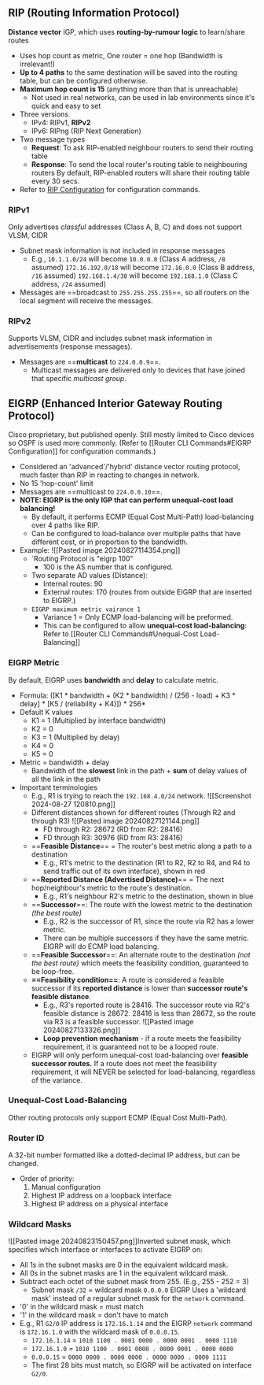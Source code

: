 ## RIP (Routing Information Protocol)
**Distance vector** IGP, which uses **routing-by-rumour logic** to learn/share routes
- Uses hop count as metric, One router = one hop (Bandwidth is irrelevant!)
- **Up to 4 paths** to the same destination will be saved into the routing table, but can be configured otherwise.
- **Maximum hop count is 15** (anything more than that is unreachable)
	- Not used in real networks, can be used in lab environments since it's quick and easy to set
- Three versions
	- IPv4: RIPv1, **RIPv2**
	- IPv6: RIPng (RIP Next Generation)
- Two message types
	- **Request**: To ask RIP-enabled neighbour routers to send their routing table
	- **Response**: To send the local router's routing table to neighbouring routers
	By default, RIP-enabled routers will share their routing table every 30 secs.
- Refer to [RIP Configuration](<Router CLI Commands#RIP Configuration>) for configuration commands.
### RIPv1
Only advertises *classful* addresses (Class A, B, C) and does not support VLSM, CIDR
- Subnet mask information is not included in response messages
	- E.g., `10.1.1.0/24` will become `10.0.0.0` (Class A address, `/8` assumed) `172.16.192.0/18` will become `172.16.0.0` (Class B address, `/16` assumed) `192.168.1.4/30` will become `192.168.1.0` (Class C address, `/24` assumed) 
- Messages are ==broadcast to `255.255.255.255`==, so all routers on the local segment will receive the messages.
### RIPv2
Supports VLSM, CIDR and includes subnet mask information in advertisements (response messages).
- Messages are ==**multicast** to `224.0.0.9`==.
	- Multicast messages are delivered only to devices that have joined that specific *multicast group*.
## EIGRP (Enhanced Interior Gateway Routing Protocol)
Cisco proprietary, but published openly. Still mostly limited to Cisco devices so OSPF is used more commonly. (Refer to [[Router CLI Commands#EIGRP Configuration]] for configuration commands.)
- Considered an 'advanced'/'hybrid' distance vector routing protocol, much faster than RIP in reacting to changes in network.
- No 15 'hop-count' limit
- Messages are ==multicast to `224.0.0.10`==.
- **NOTE: EIGRP is the only IGP that can perform unequal-cost load balancing!**
	- By default, it performs ECMP (Equal Cost Multi-Path) load-balancing over 4 paths like RIP.
	- Can be configured to load-balance over multiple paths that have different cost, or in proportion to the bandwidth.
- Example: ![[Pasted image 20240827114354.png]]
	- `Routing Protocol is "eigrp 100"
		- 100 is the AS number that is configured.
	- Two separate AD values (Distance):
		- Internal routes: 90
		- External routes: 170 (routes from outside EIGRP that are inserted to EIGRP.)
	- `EIGRP maximum metric vairance 1`
		- Variance 1 = Only ECMP load-balancing will be preformed.
		- This can be configured to allow **unequal-cost load-balancing**: Refer to [[Router CLI Commands#Unequal-Cost Load-Balancing]]
### EIGRP Metric
By default, EIGRP uses **bandwidth** and **delay** to calculate metric.
- Formula: (\[K1 \* bandwidth + (K2 \* bandwidth) / (256 - load) + K3 \* delay] \* \[K5 / (reliability + K4)]) * 256*
- Default K values
	- K1 = 1 (Multiplied by interface bandwidth)
	- K2 = 0
	- K3 = 1 (Multiplied by delay)
	- K4 = 0
	- K5 = 0
- Metric = bandwidth + delay 
	- Bandwidth of the **slowest** link in the path + **sum** of delay values of all the link in the path
- Important terminologies
	- E.g., R1 is trying to reach the `192.168.4.0/24` network.	![[Screenshot 2024-08-27 120810.png]]
	- Different distances shown for different routes (Through R2 and through R3) ![[Pasted image 20240827121144.png]]
		- FD through R2: 28672 (RD from R2: 28416)
		- FD through R3: 30976 (RD from R3: 28416)
	- ==**Feasible Distance**== = The router's best metric along a path to a destination 
		- E.g., R1's metric to the destination (R1 to R2, R2 to R4, and R4 to send traffic out of its own interface), shown in red
	- ==**Reported Distance (Advertised Distance)**== = The next hop/neighbour's metric to the route's destination.
		- E.g., R1's neighbour R2's metric to the destination, shown in blue
	- ==**Successor**==: The route with the lowest metric to the destination *(the best route)*
		- E.g., R2 is the successor of R1, since the route via R2 has a lower metric.
		- There can be multiple successors if they have the same metric. EIGRP will do ECMP load balancing.
	- ==**Feasible Successor**==: An alternate route to the destination *(not the best route)* which meets the feasibility condition, guaranteed to be loop-free.
	- **==Feasibility condition==**: A route is considered a feasible successor if its **reported distance** is lower than **successor route's feasible distance**.
		- E.g., R3's reported route is 28416. The successor route via R2's feasible distance is 28672. 28416 is less than 28672, so the route via R3 is a feasible successor. ![[Pasted image 20240827133326.png]]
		- **Loop prevention mechanism** - if a route meets the feasibility requirement, it is guaranteed not to be a looped route.
	- EIGRP will only perform unequal-cost load-balancing over **feasible successor routes.** If a route does not meet the feasibility requirement, it will NEVER be selected for load-balancing, regardless of the variance.
### Unequal-Cost Load-Balancing
Other routing protocols only support ECMP (Equal Cost Multi-Path).
### Router ID
A 32-bit number formatted like a dotted-decimal IP address, but can be changed. 
- Order of priority:
	1. Manual configuration
	2. Highest IP address on a loopback interface
	3. Highest IP address on a physical interface
### Wildcard Masks
![[Pasted image 20240823150457.png]]Inverted subnet mask, which specifies which interface or interfaces to activate EIGRP on: 
- All 1s in the subnet masks are 0 in the equivalent wildcard mask.
- All 0s in the subnet masks are 1 in the equivalent wildcard mask.
- Subtract each octet of the subnet mask from 255. (E.g., 255 - 252 = 3)
	- Subnet mask `/32` = wildcard mask `0.0.0.0`
EIGRP Uses a 'wildcard mask' instead of a regular subnet mask for the `network` command.
- '0' in the wildcard mask = must match
- '1' in the wildcard mask = don't have to match
- E.g., R1 `G2/0` IP address is `172.16.1.14` and the EIGRP `network` command is `172.16.1.0` with the wildcard mask of `0.0.0.15`.
	- `172.16.1.14` = `1010 1100 . 0001 0000 . 0000 0001 . 0000 1110`
	- `172.16.1.0`  = `1010 1100 . 0001 0000 . 0000 0001 . 0000 0000`
	- `0.0.0.15` = `0000 0000 . 0000 0000 . 0000 0000 . 0000 1111`
	- The first 28 bits must match, so EIGRP will be activated on interface `G2/0`.
